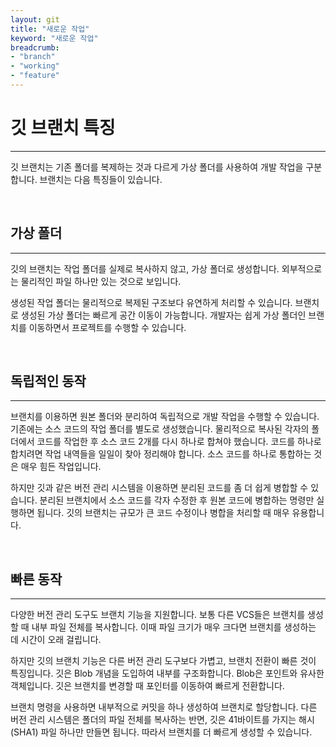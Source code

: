 ```yaml
---
layout: git
title: "새로운 작업"
keyword: "새로운 작업"
breadcrumb:
- "branch"
- "working"
- "feature"
---
```


# 깃 브랜치 특징
---
깃 브랜치는 기존 폴더를 복제하는 것과 다르게 가상 폴더를 사용하여 개발 작업을 구분합니다. 브랜치는 다음 특징들이 있습니다.  

<br>

## 가상 폴더
---
깃의 브랜치는 작업 폴더를 실제로 복사하지 않고, 가상 폴더로 생성합니다. 외부적으로는 물리적인 파일 하나만 있는 것으로 보입니다.  

생성된 작업 폴더는 물리적으로 복제된 구조보다 유연하게 처리할 수 있습니다. 브랜치로 생성된 가상 폴더는 빠르게 공간 이동이 가능합니다. 개발자는 쉽게 가상 폴더인 브랜치를 이동하면서 프로젝트를 수행할 수 있습니다.  

<br>

## 독립적인 동작
---
브랜치를 이용하면 원본 폴더와 분리하여 독립적으로 개발 작업을 수행할 수 있습니다. 기존에는 소스 코드의 작업 폴더를 별도로 생성했습니다. 물리적으로 복사된 각자의 폴더에서 코드를 작업한 후 소스 코드 2개를 다시 하나로 합쳐야 했습니다. 코드를 하나로 합치려면 작업 내역들을 일일이 찾아 정리해야 합니다. 소스 코드를 하나로 통합하는 것은 매우 힘든 작업입니다.  

하지만 깃과 같은 버전 관리 시스템을 이용하면 분리된 코드를 좀 더 쉽게 병합할 수 있습니다. 분리된 브랜치에서 소스 코드를 각자 수정한 후 원본 코드에 병합하는 명령만 실행하면 됩니다. 깃의 브랜치는 규모가 큰 코드 수정이나 병합을 처리할 때 매우 유용합니다.  

<br>

## 빠른 동작  
---
다양한 버전 관리 도구도 브랜치 기능을 지원합니다. 보통 다른 VCS들은 브랜치를 생성할 때 내부 파일 전체를 복사합니다. 이때 파일 크기가 매우 크다면 브랜치를 생성하는 데 시간이 오래 걸립니다.  

하지만 깃의 브랜치 기능은 다른 버전 관리 도구보다 가볍고, 브랜치 전환이 빠른 것이 특징입니다. 깃은 Blob 개념을 도입하여 내부를 구조화합니다. Blob은 포인트와 유사한 객체입니다. 깃은 브랜치를 변경할 때 포인터를 이동하여 빠르게 전환합니다.  

브랜치 명령을 사용하면 내부적으로 커밋을 하나 생성하여 브랜치로 할당합니다. 다른 버전 관리 시스템은 폴더의 파일 전체를 복사하는 반면, 깃은 41바이트를 가지는 해시(SHA1) 파일 하나만 만들면 됩니다. 따라서 브랜치를 더 빠르게 생성할 수 있습니다.  

<br><br>